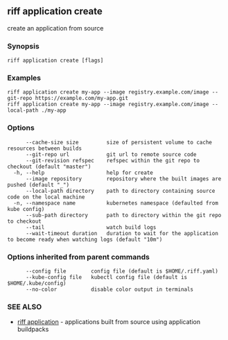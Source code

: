 ## riff application create

create an application from source

### Synopsis

<todo>

```
riff application create [flags]
```

### Examples

```
riff application create my-app --image registry.example.com/image --git-repo https://example.com/my-app.git
riff application create my-app --image registry.example.com/image --local-path ./my-app
```

### Options

```
      --cache-size size         size of persistent volume to cache resources between builds
      --git-repo url            git url to remote source code
      --git-revision refspec    refspec within the git repo to checkout (default "master")
  -h, --help                    help for create
      --image repository        repository where the built images are pushed (default "_")
      --local-path directory    path to directory containing source code on the local machine
  -n, --namespace name          kubernetes namespace (defaulted from kube config)
      --sub-path directory      path to directory within the git repo to checkout
      --tail                    watch build logs
      --wait-timeout duration   duration to wait for the application to become ready when watching logs (default "10m")
```

### Options inherited from parent commands

```
      --config file        config file (default is $HOME/.riff.yaml)
      --kube-config file   kubectl config file (default is $HOME/.kube/config)
      --no-color           disable color output in terminals
```

### SEE ALSO

* [riff application](riff_application.md)	 - applications built from source using application buildpacks

